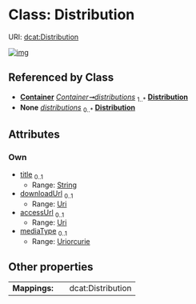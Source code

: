 
# Class: Distribution




URI: [dcat:Distribution](http://www.w3.org/ns/dcat#Distribution)


[![img](https://yuml.me/diagram/nofunky;dir:TB/class/[Container]++-%20distributions%201..*>[Distribution&#124;title:string%20%3F;downloadUrl:uri%20%3F;accessUrl:uri%20%3F;mediaType:uriorcurie%20%3F],[Container]++-%20distributions(i)%200..*>[Distribution],[Dataset]++-%20distributions%200..*>[Distribution],[Dataset],[Container])](https://yuml.me/diagram/nofunky;dir:TB/class/[Container]++-%20distributions%201..*>[Distribution&#124;title:string%20%3F;downloadUrl:uri%20%3F;accessUrl:uri%20%3F;mediaType:uriorcurie%20%3F],[Container]++-%20distributions(i)%200..*>[Distribution],[Dataset]++-%20distributions%200..*>[Distribution],[Dataset],[Container])

## Referenced by Class

 *  **[Container](Container.md)** *[Container➞distributions](Container_distributions.md)*  <sub>1..\*</sub>  **[Distribution](Distribution.md)**
 *  **None** *[distributions](distributions.md)*  <sub>0..\*</sub>  **[Distribution](Distribution.md)**

## Attributes


### Own

 * [title](title.md)  <sub>0..1</sub>
     * Range: [String](types/String.md)
 * [downloadUrl](downloadUrl.md)  <sub>0..1</sub>
     * Range: [Uri](types/Uri.md)
 * [accessUrl](accessUrl.md)  <sub>0..1</sub>
     * Range: [Uri](types/Uri.md)
 * [mediaType](mediaType.md)  <sub>0..1</sub>
     * Range: [Uriorcurie](types/Uriorcurie.md)

## Other properties

|  |  |  |
| --- | --- | --- |
| **Mappings:** | | dcat:Distribution |

